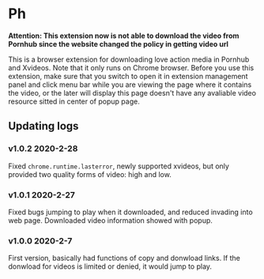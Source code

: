 # Ph
**Attention: This extension now is not able to download the video from Pornhub since the website changed the policy in getting video url**

This is a browser extension for downloading love action media in Pornhub and Xvideos. Note that it only runs on Chrome browser. Before you use this extension, make sure that you switch to open it in extension management panel and click menu bar while you are viewing the page where it contains the video, or the later will display this page doesn't have any avaliable video resource sitted in center of popup page.

## Updating logs 
### v1.0.2 2020-2-28
Fixed ```chrome.runtime.lasterror```, newly supported xvideos, but only provided two quality forms of video: high and low.
### v1.0.1 2020-2-27
Fixed bugs jumping to play when it downloaded, and reduced invading into web page. Downloaded video information showed with popup.
### v1.0.0 2020-2-7
First version, basically had functions of copy and donwload links. If the donwload for videos is limited or denied, it would jump to play.

